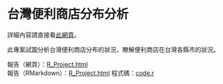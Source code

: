 # 台灣便利商店分布分析
詳細內容請直接看[此網頁](https://s3131212.github.io/Taiwan-Convenience-Store-Distribution/R_Project.html)。  

此專案試圖分析台灣便利商店分布的狀況，瞭解便利商店在台灣各縣市的狀況。

報告（網頁）：[R_Project.html](https://s3131212.github.io/Taiwan-Convenience-Store-Distribution/R_Project.html)  
報告（RMarkdown）：[R_Project.html](https://github.com/s3131212/Taiwan-Convenience-Store-Distribution/blob/master/R_Project.Rmd)
程式碼：[code.r](code.r)  

